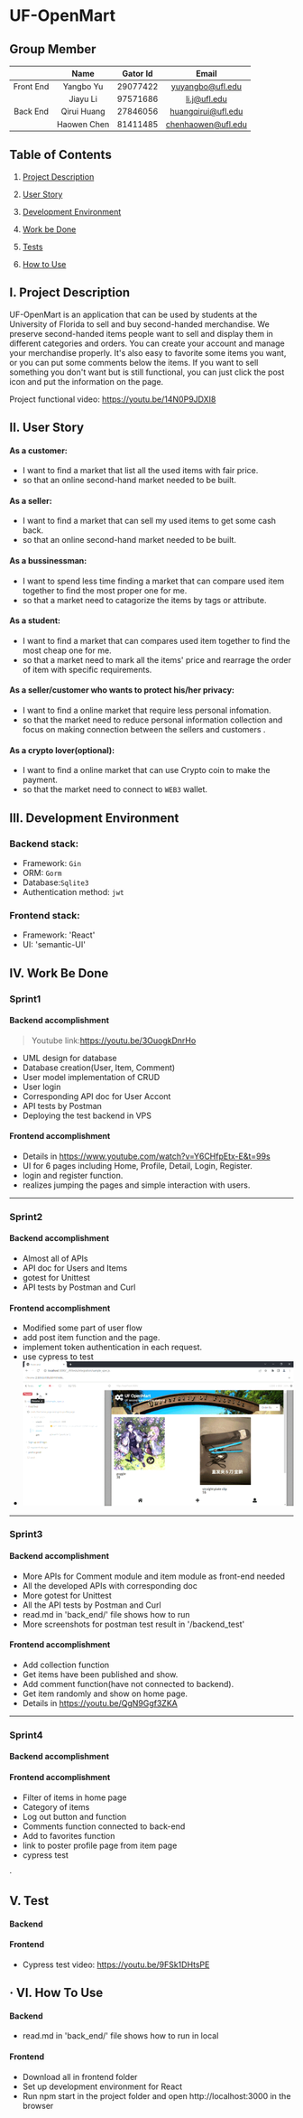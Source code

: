 
# UF-OpenMart

## Group Member
|           |    Name     | Gator Id |  Email          |
| :-------: | :---------: | :------: | :-------------: |
| Front End |  Yangbo Yu  | 29077422 |yuyangbo@ufl.edu |
|           |  Jiayu Li   | 97571686 |li.j@ufl.edu     |
| Back  End | Qirui Huang | 27846056 |huangqirui@ufl.edu|
|           | Haowen Chen | 81411485 |chenhaowen@ufl.edu|



## Table of Contents
1. [Project Description](#ProjectDescription)

2. [User Story](#UserStory)

3. [Development Environment](#DevelopmentEnvironment)

4. [Work be Done](#Work)

5. [Tests](#Test)

6. [How to Use](#Use)

<a name="ProjectDescription"></a>
I. Project Description
----
UF-OpenMart is an application that can be used by students at the University of Florida to sell and buy second-handed merchandise. We preserve second-handed items people want to sell and display them in different categories and orders. You can create your account and manage your merchandise properly. It's also easy to favorite some items you want, or you can put some comments below the items. If you want to sell something you don't want but is still functional, you can just click the post icon and put the information on the page.

Project functional video: https://youtu.be/14N0P9JDXI8

<a name="UserStory"></a>

II. User Story
----
#### As a customer:
* I want to find a market that list all the used items with fair price.
* so that an online second-hand market needed to be built.
#### As a seller:
* I want to find a market that can sell my used items to get some cash back.
* so that an online second-hand market needed to be built.
#### As a bussinessman:
* I want to spend less time finding a market that can compare used item together to find the most proper one for me.
* so that a market need to catagorize the items by tags or attribute.
#### As a student:
* I want to find a market that can compares used item together to find the most cheap one for me.
* so that a market need to mark all the items' price and rearrage the order of item with specific requirements.
#### As a seller/customer who wants to protect his/her privacy:
* I want to find a online market that require less personal infomation.
* so that the market need to reduce personal information collection and focus on making connection between the sellers and customers .
 #### As a crypto lover(optional):
* I want to find a online market that can use Crypto coin to make the payment.
* so that the market need to connect to `WEB3` wallet.
### 

<a name="Description"></a>

III. Development Environment
----
### Backend stack:
* Framework: `Gin`
* ORM: `Gorm`
* Database:`Sqlite3`
* Authentication method: `jwt`

### Frontend stack:
* Framework: 'React'
* UI: 'semantic-UI'


<a name="Work"></a>
IV. Work Be Done
----
### Sprint1
#### Backend accomplishment
>Youtube link:https://youtu.be/3OuogkDnrHo
* UML design for database
* Database creation(User, Item, Comment)
* User model implementation of CRUD
* User login
* Corresponding API doc for User Accont
* API tests by Postman
* Deploying the test backend in VPS
#### Frontend accomplishment
* Details in https://www.youtube.com/watch?v=Y6CHfpEtx-E&t=99s
* UI for 6 pages including Home, Profile, Detail, Login, Register.
* login and register function.
* realizes jumping the pages and  simple interaction with users.

----
### Sprint2
#### Backend accomplishment
* Almost all of APIs
* API doc for Users and Items
* gotest for Unittest
* API tests by Postman and Curl

#### Frontend accomplishment
* Modified some part of user flow
* add post item function and the page.
* implement token authentication in each request.
* use cypress to test
* ![image](https://github.com/SoftwareEngineering-Course-Group/UF-OpenMart/blob/main/Images/ezgif-4-93b1a5a8d9.gif)

----
### Sprint3
#### Backend accomplishment
* More APIs for Comment module and item module as front-end needed
* All the developed APIs with corresponding doc
* More gotest for Unittest
* All the API tests by Postman and Curl
* read.md in 'back_end/' file shows how to run
* More screenshots for postman test result in '/backend_test'

#### Frontend accomplishment
* Add collection function
* Get items have been published and show.
* Add comment function(have not connected to backend).
* Get item randomly and show on home page.
* Details in https://youtu.be/QgN9Ggf3ZKA

----
### Sprint4
#### Backend accomplishment


#### Frontend accomplishment
* Filter of items in home page
* Category of items
* Log out button and function
* Comments function connected to back-end
* Add to favorites function
* link to poster profile page from item page
* cypress test

<a name="Test"></a>·

V. Test
----
#### Backend

#### Frontend
* Cypress test video: https://youtu.be/9FSk1DHtsPE

<a name="Use"></a>·
VI. How To Use
----
#### Backend
* read.md in 'back_end/' file shows how to run in local

#### Frontend 
* Download all in frontend folder
* Set up development environment for React
* Run npm start in the project folder and open http://localhost:3000 in the browser

